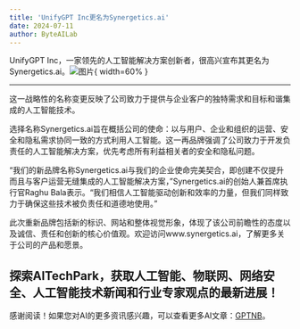 ```yaml
---
title: 'UnifyGPT Inc更名为Synergetics.ai'
date: 2024-07-11
author: ByteAILab
---
```


UnifyGPT Inc，一家领先的人工智能解决方案创新者，很高兴宣布其更名为Synergetics.ai。![图片](https://ai-techpark.com/wp-content/uploads/2024/07/UnifyGPT-960x540.jpg){ width=60% }

---
这一战略性的名称变更反映了公司致力于提供与企业客户的独特需求和目标和谐集成的人工智能技术。

选择名称Synergetics.ai旨在概括公司的使命：以与用户、企业和组织的运营、安全和隐私需求协同一致的方式利用人工智能。这一再品牌强调了公司致力于开发负责任的人工智能解决方案，优先考虑所有利益相关者的安全和隐私问题。

“我们的新品牌名称Synergetics.ai与我们的企业使命完美契合，即创建不仅提升而且与客户运营无缝集成的人工智能解决方案，”Synergetics.ai的创始人兼首席执行官Raghu Bala表示。“我们相信人工智能驱动创新和效率的力量，但我们同样致力于确保这些技术被负责任和道德地使用。”

此次重新品牌包括新的标识、网站和整体视觉形象，体现了该公司前瞻性的态度以及诚信、责任和创新的核心价值观。欢迎访问www.synergetics.ai，了解更多关于公司的产品和愿景。

探索AITechPark，获取人工智能、物联网、网络安全、人工智能技术新闻和行业专家观点的最新进展！
---
感谢阅读！如果您对AI的更多资讯感兴趣，可以查看更多AI文章：[GPTNB](https://gptnb.com)。